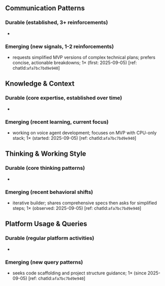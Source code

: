 ## Communication Patterns
### Durable (established, 3+ reinforcements)
- 

### Emerging (new signals, 1-2 reinforcements)
- requests simplified MVP versions of complex technical plans; prefers concise, actionable breakdowns; 1× (first: 2025-09-05) [ref: chatId:`afa7bc7bd9e940`]

## Knowledge & Context
### Durable (core expertise, established over time)
- 

### Emerging (recent learning, current focus)
- working on voice agent development; focuses on MVP with CPU-only stack; 1× (started: 2025-09-05) [ref: chatId:`afa7bc7bd9e940`]

## Thinking & Working Style
### Durable (core thinking patterns)
- 

### Emerging (recent behavioral shifts)
- iterative builder; shares comprehensive specs then asks for simplified steps; 1× (observed: 2025-09-05) [ref: chatId:`afa7bc7bd9e940`]

## Platform Usage & Queries
### Durable (regular platform activities)
- 

### Emerging (new query patterns)
- seeks code scaffolding and project structure guidance; 1× (since 2025-09-05) [ref: chatId:`afa7bc7bd9e940`]